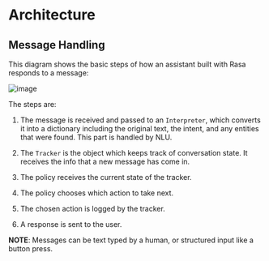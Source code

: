 # Architecture

## Message Handling

This diagram shows the basic steps of how an assistant built with Rasa
responds to a message:



![image](./../_static/images/rasa-message-processing.png)

The steps are:


1. The message is received and passed to an `Interpreter`, which
converts it into a dictionary including the original text, the intent,
and any entities that were found. This part is handled by NLU.


2. The `Tracker` is the object which keeps track of conversation state.
It receives the info that a new message has come in.


3. The policy receives the current state of the tracker.


4. The policy chooses which action to take next.


5. The chosen action is logged by the tracker.


6. A response is sent to the user.

**NOTE**: Messages can be text typed by a human, or structured input
like a button press.
